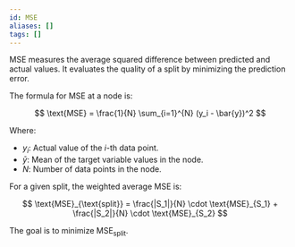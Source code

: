 ```yaml
---
id: MSE
aliases: []
tags: []
---
```


MSE measures the average squared difference between predicted and actual values. It evaluates the quality of a split by minimizing the prediction error.

The formula for MSE at a node is:

$$
\text{MSE} = \frac{1}{N} \sum_{i=1}^{N} (y_i - \bar{y})^2
$$

Where:
- $y_i$: Actual value of the $i$-th data point.
- $\bar{y}$: Mean of the target variable values in the node.
- $N$: Number of data points in the node.

For a given split, the weighted average MSE is:

$$
\text{MSE}_{\text{split}} = \frac{|S_1|}{N} \cdot \text{MSE}_{S_1} + \frac{|S_2|}{N} \cdot \text{MSE}_{S_2}
$$

The goal is to minimize $\text{MSE}_{\text{split}}$.

